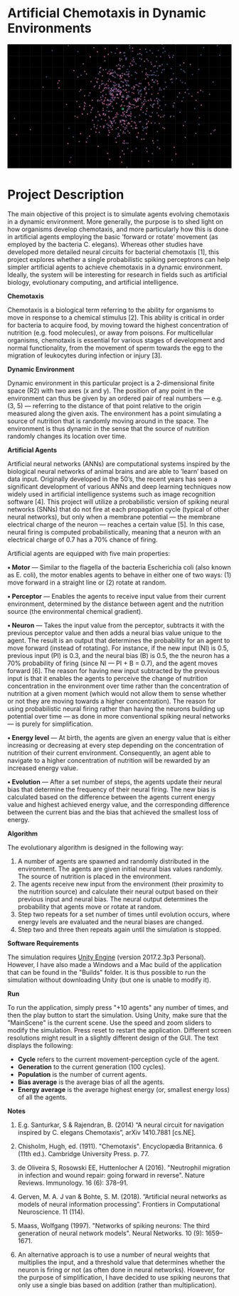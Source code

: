 # Artificial Chemotaxis in Dynamic Environments

![Screenshot](/Screenshot.png)

# Project Description

The main objective of this project is to simulate agents evolving chemotaxis in a dynamic environment. More generally, the purpose is to shed light on how organisms develop chemotaxis, and more particularly how this is done in artificial agents employing the basic ’forward or rotate’ movement (as employed by the bacteria C. elegans). Whereas other studies have developed more detailed neural circuits for bacterial chemotaxis [1], this project explores whether a single probabilistic spiking perceptrons can help simpler artificial agents to achieve chemotaxis in a dynamic environment. Ideally, the system will be interesting for research in fields such as artificial biology, evolutionary computing, and artificial intelligence.

<b>Chemotaxis</b>

Chemotaxis is a biological term referring to the ability for organisms to move in response to a chemical stimulus [2]. This ability is critical in order for bacteria to acquire food, by moving toward the highest concentration of nutrition (e.g. food molecules), or away from poisons. For multicellular organisms, chemotaxis is essential for various stages of development and normal functionality, from the movement of sperm towards the egg to the migration of leukocytes during infection or injury [3].

<b>Dynamic Environment</b>

Dynamic environment in this particular project is a 2-dimensional finite space (R2) with two axes (x and y). The position of any point in the environment can thus be given by an ordered pair of real numbers — e.g. (3, 5) — referring to the distance of that point relative to the origin measured along the given axis. The environment has a point simulating a source of nutrition that is randomly moving around in the space. The environment is thus dynamic in the sense that the source of nutrition randomly changes its location over time.

<b>Artificial Agents</b>

Artificial neural networks (ANNs) are computational systems inspired by the biological neural networks of animal brains and are able to ’learn’ based on data input. Originally developed in the 50’s, the recent years has seen a significant development of various ANNs and deep learning techniques now widely used in artificial intelligence systems such as image recognition software [4]. This project will utilize a probabilistic version of spiking neural networks (SNNs) that do not fire at each propagation cycle (typical of other neural networks), but only when a membrane potential — the membrane electrical charge of the neuron — reaches a certain value [5]. In this case, neural firing is computed probabilistically, meaning that a neuron with an electrical charge of 0.7 has a 70% chance of firing.

Artificial agents are equipped with five main properties:

<b>• Motor</b> — Similar to the flagella of the bacteria Escherichia coli (also known as E. coli), the motor enables agents to behave in either one of two ways: (1) move forward in a straight line or (2) rotate at random.

<b>• Perceptor</b> — Enables the agents to receive input value from their current environment, determined by the distance between agent and the nutrition source (the environmental chemical gradient).

<b>• Neuron</b> — Takes the input value from the perceptor, subtracts it with the previous perceptor value and then adds a neural bias value unique to the agent. The result is an output that determines the probability for an agent to move forward (instead of rotating). For instance, if the new input (NI) is 0.5, previous input (PI) is 0.3, and the neural bias (B) is 0.5, the the neuron has a 70% probability of firing (since NI — PI + B = 0.7), and the agent moves forward [6]. The reason for having new input subtracted by the previous input is that it enables the agents to perceive the change of nutrition concentration in the environment over time rather than the concentration of nutrition at a given moment (which would not allow them to sense whether or not they are moving towards a higher concentration). The reason for using probabilistic neural firing rather than having the neurons building up potential over time — as done in more conventional spiking neural networks — is purely for simplification.

<b>• Energy level</b> — At birth, the agents are given an energy value that is either increasing or decreasing at every step depending on the concentration of nutrition of their current environment. Consequently, an agent able to navigate to a higher concentration of nutrition will be rewarded by an increased energy value.

<b>• Evolution</b> — After a set number of steps, the agents update their neural bias that determine the frequency of their neural firing. The new bias is calculated based on the difference between the agents current energy value and highest achieved energy value, and the corresponding difference between the current bias and the bias that achieved the smallest loss of energy.

<b>Algorithm</b>

The evolutionary algorithm is designed in the following way:
1. A number of agents are spawned and randomly distributed in the environment. The agents are given initial neural bias values randomly. The source of nutrition is placed in the environment.
2. The agents receive new input from the environment (their proximity to the nutrition source) and calculate their neural output based on their previous input and neural bias. The neural output determines the probability that agents move or rotate at random.
3. Step two repeats for a set number of times until evolution occurs, where energy levels are evaluated and the neural biases are changed.
4. Step two and three then repeats again until the simulation is stopped.

<b>Software Requirements</b>

The simulation requires <a href="https://store.unity.com/download?ref=personal">Unity Engine</a> (version 2017.2.3p3 Personal). However, I have also made a Windows and a Mac build of the application that can be found in the "Builds" folder. It is thus possible to run the simulation without downloading Unity (but one is unable to modify it).

<b>Run</b>

To run the application, simply press "+10 agents" any number of times, and then the play button to start the simulation. Using Unity, make sure that the "MainScene" is the current scene. Use the speed and zoom sliders to modify the simulation. Press reset to restart the application. Different screen resolutions might result in a slightly different design of the GUI. The text displays the following: 
- <b>Cycle</b> refers to the current movement-perception cycle of the agent.
- <b>Generation</b> to the current generation (100 cycles).
- <b>Population</b> is the number of current agents.
- <b>Bias average</b> is the average bias of all the agents.
- <b>Energy average</b> is the average highest energy (or, smallest energy loss) of all the agents.

<b>Notes</b>

1. E.g. Santurkar, S & Rajendran, B. (2014) “A neural circuit for navigation inspired by C. elegans Chemotaxis”, arXiv 1410.7881 [cs.NE].

2. Chisholm, Hugh, ed. (1911). "Chemotaxis". Encyclopædia Britannica. 6 (11th ed.). Cambridge University Press. p. 77. 

3. de Oliveira S, Rosowski EE, Huttenlocher A (2016). "Neutrophil migration in infection and wound repair: going
forward in reverse". Nature Reviews. Immunology. 16 (6): 378–91.

4. Gerven, M. A. J van & Bohte, S. M. (2018). ”Artificial neural networks as models of neural information processing”.
Frontiers in Computational Neuroscience. 11 (114).

5. Maass, Wolfgang (1997). "Networks of spiking neurons: The third generation of neural network models". Neural Networks. 10 (9): 1659–1671.

6. An alternative approach is to use a number of neural weights that multiplies the input, and a threshold value that determines whether the neuron is firing or not (as often done in neural networks). However, for the purpose of simplification, I have decided to use spiking neurons that only use a single bias based on addition (rather than multiplication).
